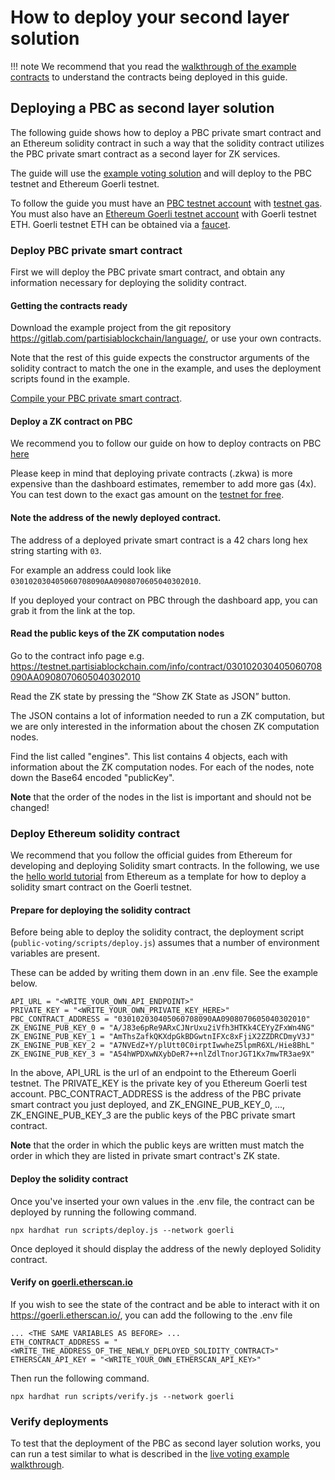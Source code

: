 # How to deploy your second layer solution
<div class="dot-navigation">
    <a class="dot-navigation__item" href="pbc-as-second-layer.html"></a>
    <a class="dot-navigation__item" href="pbc-as-a-second-layer-live-example-ethereum.html"></a>
    <a class="dot-navigation__item" href="pbc-as-a-second-layer-how-to-create-your-own-solution.html"></a>
    <a class="dot-navigation__item dot-navigation__item--active" href="pbc-as-a-second-layer-how-to-deploy.html"></a>
    <a class="dot-navigation__item" href="pbc-as-second-layer-technical-differences-eth-pbc.html"></a>
    <!-- Repeat above for more dots -->
</div>

!!! note 
    We recommend that you read the [walkthrough of the example contracts](how-to-create-your-own-second-layer-solution.md) to understand the contracts being deployed in this guide.

## Deploying a PBC as second layer solution

The following guide shows how to deploy a PBC private smart contract and an Ethereum solidity
contract in such a way that the solidity contract utilizes the PBC private smart contract as a
second layer for ZK services.

The guide will use the
[example voting solution](how-to-create-your-own-second-layer-solution.md)
and will deploy to the PBC testnet and Ethereum Goerli testnet.

To follow the guide you must have an [PBC testnet account](../../pbc-fundamentals/create-an-account.md) with
[testnet gas](../gas/how-to-get-testnet-gas.md).
You must also have
an [Ethereum Goerli testnet account](https://ethereum.org/en/wallets/find-wallet/)
with Goerli testnet ETH. Goerli testnet ETH can be obtained via a
[faucet](https://ethereum.org/en/developers/docs/networks/#goerli).

### Deploy PBC private smart contract

First we will deploy the PBC private smart contract, and obtain any information necessary for
deploying the solidity contract.

#### Getting the contracts ready

Download the example project from the git
repository [https://gitlab.com/partisiablockchain/language/<todo>](https://gitlab.com/partisiablockchain/language/<todo>),
or use your own contracts.

Note that the rest of this guide expects the constructor arguments of the solidity contract to
match the one in the example, and uses the deployment scripts found in the example.

[Compile your PBC private smart contract](../zk-smart-contracts/compile-and-deploy-zk-contract.md).

#### Deploy a ZK contract on PBC

We recommend you to follow our guide on how to deploy contracts on PBC
[here](../../contract-compilation.md)

Please keep in mind that deploying private contracts (.zkwa) is more expensive than the dashboard
estimates, remember to add more gas (4x). You can test down to the exact gas amount on the
[testnet for free](../access-and-use-the-testnet.md).

#### Note the address of the newly deployed contract.

The address of a deployed private smart contract is a 42 chars long hex string starting with `03`.

For example an address could look like `030102030405060708090AA0908070605040302010`.

If you deployed your contract on PBC through the dashboard app, you can grab it from the link at the top.

#### Read the public keys of the ZK computation nodes

Go to the contract info page
e.g. https://testnet.partisiablockchain.com/info/contract/030102030405060708090AA0908070605040302010

Read the ZK state by pressing the “Show ZK State as JSON” button.

The JSON contains a lot of information needed to run a ZK computation, but we are only interested
in the information about the chosen ZK computation nodes.

Find the list called "engines". This list contains 4 objects, each with information about the ZK
computation nodes. For each of the nodes, note down the Base64 encoded "publicKey".

**Note** that the order of the nodes in the list is important and should not be changed!

### Deploy Ethereum solidity contract

We recommend that you follow the official guides from Ethereum for developing and deploying Solidity
smart contracts. In the following, we use the
[hello world tutorial](https://ethereum.org/en/developers/tutorials/hello-world-smart-contract-fullstack/)
from Ethereum as a template for how to deploy a solidity smart contract on the Goerli testnet.

#### Prepare for deploying the solidity contract

Before being able to deploy the solidity contract, the deployment script
(`public-voting/scripts/deploy.js`) assumes that a number of environment variables are present.

These can be added by writing them down in an .env file. See the example below.

```text
API_URL = "<WRITE_YOUR_OWN_API_ENDPOINT>"
PRIVATE_KEY = "<WRITE_YOUR_OWN_PRIVATE_KEY_HERE>"
PBC_CONTRACT_ADDRESS = "030102030405060708090AA0908070605040302010"
ZK_ENGINE_PUB_KEY_0 = "A/J83e6pRe9ARxCJNrUxu2iVfh3HTKk4CEYyZFxWn4NG"
ZK_ENGINE_PUB_KEY_1 = "AmThsZafkQKXdpGkBDGwtnIFXc8xFjiX2ZZDRCDmyV3J"
ZK_ENGINE_PUB_KEY_2 = "A7NVEdZ+Y/plUtt0C0irptIwwheZ5lpmR6XL/Hie8BhL"
ZK_ENGINE_PUB_KEY_3 = "A54hWPDXwNXybDeR7++nlZdlTnorJGT1Kx7mwTR3ae9X"
```

In the above, API_URL is the url of an endpoint to the Ethereum Goerli testnet. The PRIVATE_KEY
is the private key of you Ethereum Goerli test account. PBC_CONTRACT_ADDRESS is the address of
the PBC private smart contract you just deployed, and ZK_ENGINE_PUB_KEY_0, ...,
ZK_ENGINE_PUB_KEY_3 are the public keys of the PBC private smart contract.

**Note** that the order in which the public keys are written must match the order in which they
are listed in private smart contract's ZK state.

#### Deploy the solidity contract

Once you've inserted your own values in the .env file, the contract can be deployed by running
the following command.

```shell
npx hardhat run scripts/deploy.js --network goerli
```

Once deployed it should display the address of the newly deployed Solidity contract.

#### Verify on [goerli.etherscan.io](https://goerli.etherscan.io/)

If you wish to see the state of the contract and be able to interact with it on
https://goerli.etherscan.io/, you can add the following to the .env file

```text
... <THE SAME VARIABLES AS BEFORE> ...
ETH_CONTRACT_ADDRESS = "<WRITE_THE_ADDRESS_OF_THE_NEWLY_DEPLOYED_SOLIDITY_CONTRACT>"
ETHERSCAN_API_KEY = "<WRITE_YOUR_OWN_ETHERSCAN_API_KEY>"
```

Then run the following command.

```shell
npx hardhat run scripts/verify.js --network goerli
```

### Verify deployments

To test that the deployment of the PBC as second layer solution works, you can run a test similar to
what is described in the
[live voting example walkthrough](live-example-of-pbc-as-a-second-layer.md). 
